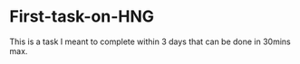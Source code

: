 # First-task-on-HNG
This is a task I meant to complete within 3 days that can be done in 30mins max.

